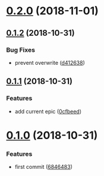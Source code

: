 <a name="0.2.0"></a>
# [0.2.0](https://github.com/TalkingData/rxloop-meta/compare/v0.1.2...v0.2.0) (2018-11-01)



<a name="0.1.2"></a>
## [0.1.2](https://github.com/TalkingData/rxloop-meta/compare/v0.1.1...v0.1.2) (2018-10-31)


### Bug Fixes

* prevent overwrite ([d412638](https://github.com/TalkingData/rxloop-meta/commit/d412638))



<a name="0.1.1"></a>
## [0.1.1](https://github.com/TalkingData/rxloop-meta/compare/v0.1.0...v0.1.1) (2018-10-31)


### Features

* add current epic ([0cfbeed](https://github.com/TalkingData/rxloop-meta/commit/0cfbeed))



<a name="0.1.0"></a>
# [0.1.0](https://github.com/TalkingData/rxloop-meta/compare/6846483...v0.1.0) (2018-10-31)


### Features

* first commit ([6846483](https://github.com/TalkingData/rxloop-meta/commit/6846483))



